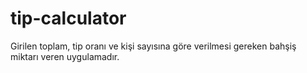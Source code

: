 # tip-calculator
Girilen toplam, tip oranı ve kişi sayısına göre verilmesi gereken bahşiş miktarı veren uygulamadır. 
